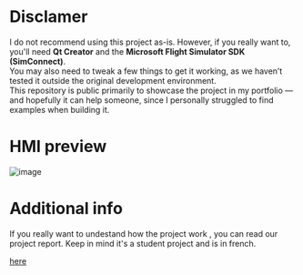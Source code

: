 # Disclamer
I do not recommend using this project as-is. However, if you really want to, you'll need **Qt Creator** and the **Microsoft Flight Simulator SDK (SimConnect)**.  
You may also need to tweak a few things to get it working, as we haven’t tested it outside the original development environment.  
This repository is public primarily to showcase the project in my portfolio — and hopefully it can help someone, since I personally struggled to find examples when building it.

# HMI preview
![image](https://github.com/user-attachments/assets/067d3d53-1537-4cf5-8bdc-f3cd69887f85)

# Additional info
If you really want to undestand how the project work , you can read our project report. Keep in mind it's a student project and is in french.

[here](https://github.com/user-attachments/files/21111375/Rapport_de_projet_1790-11-4-annoter.pdf)
